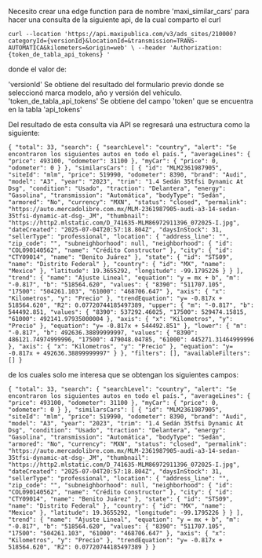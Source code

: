 Necesito crear una edge function para de nombre 'maxi_similar_cars' para hacer una consulta de la siguiente api, de la cual comparto el curl

`curl --location 'https://api.maxipublica.com/v3/ads_sites/210000?categoryId={versionId}&locationId=&transmission=TRANS-AUTOMATICA&kilometers=&origin=web' \
--header 'Authorization: {token_de_tabla_api_tokens} '`

donde el valor de:

'versionId' Se obtiene del resultado del formulario previo donde se seleccionó marca modelo, año y versión del vehículo.
'token_de_tabla_api_tokens' Se obtiene del campo 'token' que se encuentra en la tabla 'api_tokens'

Del resultado de esta consulta via API se regresará una estructura como la siguiente:

`
{
    "total": 33,
    "search": {
        "searchLevel": "country",
        "alert": "Se encontraron los siguientes autos en todo el país.",
        "averageLines": {
            "price": 493100,
            "odometer": 31100
        },
        "myCar": {
            "price": 0,
            "odometer": 0
        }
    },
    "similarsCars": [
        {
            "id": "MLM2361987905",
            "siteId": "mlm",
            "price": 519990,
            "odometer": 8390,
            "brand": "Audi",
            "model": "A3",
            "year": "2023",
            "trim": "1.4 Sedán 35tfsi Dynamic At Dsg",
            "condition": "Usado",
            "traction": "Delantera",
            "energy": "Gasolina",
            "transmission": "Automática",
            "bodyType": "Sedán",
            "armored": "No",
            "currency": "MXN",
            "status": "closed",
            "permalink": "https://auto.mercadolibre.com.mx/MLM-2361987905-audi-a3-14-sedan-35tfsi-dynamic-at-dsg-_JM",
            "thumbnail": "https://http2.mlstatic.com/D_741635-MLM86972911396_072025-I.jpg",
            "dateCreated": "2025-07-04T20:57:18.804Z",
            "daysInStock": 31,
            "sellerType": "professional",
            "location": {
                "address_line": "",
                "zip_code": "",
                "subneighborhood": null,
                "neighborhood": {
                    "id": "COL090140562",
                    "name": "Crédito Constructor"
                },
                "city": {
                    "id": "CTY09014",
                    "name": "Benito Juárez"
                },
                "state": {
                    "id": "STS09",
                    "name": "Distrito Federal"
                },
                "country": {
                    "id": "MX",
                    "name": "Mexico"
                },
                "latitude": 19.3655292,
                "longitude": -99.1795226
            }
        }
    ],
    "trend": {
        "name": "Ajuste Lineal",
        "equation": "y = mx + b",
        "m": "-0.817",
        "b": "518564.620",
        "values": {
            "8390": "511707.105",
            "17500": "504261.103",
            "61000": "468706.647"
        },
        "axis": {
            "x": "Kilometros",
            "y": "Precio"
        },
        "trendEquation": "y= -0.817x + 518564.620",
        "R2": 0.07720744185497389,
        "upper": {
            "m": "-0.817",
            "b": 544492.851,
            "values": {
                "8390": 537292.46025,
                "17500": 529474.15815,
                "61000": 492141.97935000004
            },
            "axis": {
                "x": "Kilometros",
                "y": "Precio"
            },
            "equation": "y= -0.817x + 544492.851"
        },
        "lower": {
            "m": "-0.817",
            "b": 492636.38899999997,
            "values": {
                "8390": 486121.74974999996,
                "17500": 479048.04785,
                "61000": 445271.31464999996
            },
            "axis": {
                "x": "Kilometros",
                "y": "Precio"
            },
            "equation": "y= -0.817x + 492636.38899999997"
        }
    },
    "filters": [],
    "availableFilters": []
}
`

de los cuales solo me interesa que se obtengan los siguientes campos:

`
{
    "total": 33,
    "search": {
        "searchLevel": "country",
        "alert": "Se encontraron los siguientes autos en todo el país.",
        "averageLines": {
            "price": 493100,
            "odometer": 31100
        },
        "myCar": {
            "price": 0,
            "odometer": 0
        }
    },
    "similarsCars": [
        {
            "id": "MLM2361987905",
            "siteId": "mlm",
            "price": 519990,
            "odometer": 8390,
            "brand": "Audi",
            "model": "A3",
            "year": "2023",
            "trim": "1.4 Sedán 35tfsi Dynamic At Dsg",
            "condition": "Usado",
            "traction": "Delantera",
            "energy": "Gasolina",
            "transmission": "Automática",
            "bodyType": "Sedán",
            "armored": "No",
            "currency": "MXN",
            "status": "closed",
            "permalink": "https://auto.mercadolibre.com.mx/MLM-2361987905-audi-a3-14-sedan-35tfsi-dynamic-at-dsg-_JM",
            "thumbnail": "https://http2.mlstatic.com/D_741635-MLM86972911396_072025-I.jpg",
            "dateCreated": "2025-07-04T20:57:18.804Z",
            "daysInStock": 31,
            "sellerType": "professional",
            "location": {
                "address_line": "",
                "zip_code": "",
                "subneighborhood": null,
                "neighborhood": {
                    "id": "COL090140562",
                    "name": "Crédito Constructor"
                },
                "city": {
                    "id": "CTY09014",
                    "name": "Benito Juárez"
                },
                "state": {
                    "id": "STS09",
                    "name": "Distrito Federal"
                },
                "country": {
                    "id": "MX",
                    "name": "Mexico"
                },
                "latitude": 19.3655292,
                "longitude": -99.1795226
            }
        }
    ],
    "trend": {
        "name": "Ajuste Lineal",
        "equation": "y = mx + b",
        "m": "-0.817",
        "b": "518564.620",
        "values": {
            "8390": "511707.105",
            "17500": "504261.103",
            "61000": "468706.647"
        },
        "axis": {
            "x": "Kilometros",
            "y": "Precio"
        },
        "trendEquation": "y= -0.817x + 518564.620",
        "R2": 0.07720744185497389
    }
}
`